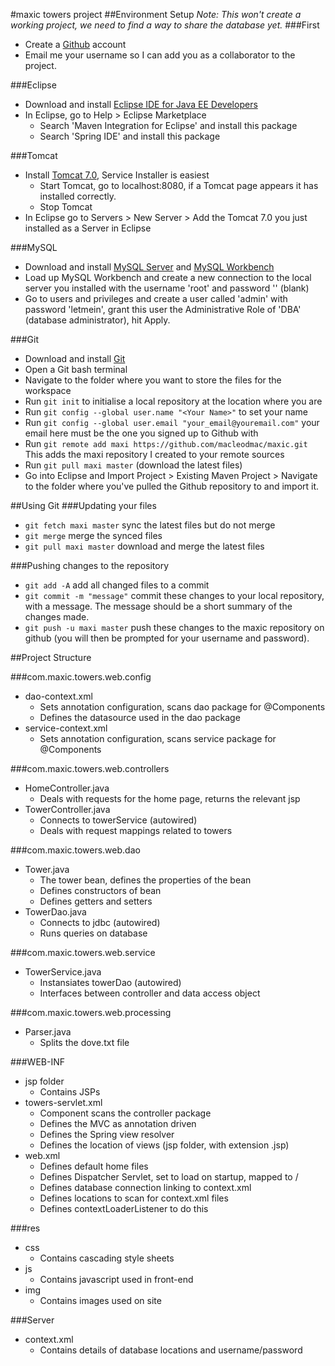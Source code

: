 #maxic towers project
##Environment Setup
*Note: This won't create a working project, we need to find a way to share the database yet.*
###First
* Create a [Github](https://github.com) account
* Email me your username so I can add you as a collaborator to the project.

###Eclipse
* Download and install [Eclipse IDE for Java EE Developers](https://eclipse.org/downloads/packages/release/Luna/SR1A)
* In Eclipse, go to Help > Eclipse Marketplace
  * Search 'Maven Integration for Eclipse' and install this package
  * Search 'Spring IDE' and install this package

###Tomcat
* Install [Tomcat 7.0](http://tomcat.apache.org/download-70.cgi), Service Installer is easiest
  * Start Tomcat, go to localhost:8080, if a Tomcat page appears it has installed correctly.
  * Stop Tomcat
* In Eclipse go to Servers > New Server > Add the Tomcat 7.0 you just installed as a Server in Eclipse

###MySQL
* Download and install [MySQL Server](http://dev.mysql.com/downloads/mysql/) and [MySQL Workbench](http://dev.mysql.com/downloads/workbench/)
* Load up MySQL Workbench and create a new connection to the local server you installed with the username 'root' and password '' (blank)
* Go to users and privileges and create a user called 'admin' with password 'letmein', grant this user the Administrative Role of 'DBA' (database administrator), hit Apply.

###Git
* Download and install [Git](http://git-scm.com/)
* Open a Git bash terminal
* Navigate to the folder where you want to store the files for the workspace
* Run `git init` to initialise a local repository at the location where you are
* Run `git config --global user.name "<Your Name>"` to set your name
* Run `git config --global user.email "your_email@youremail.com"` your email here must be the one you signed up to Github with
* Run `git remote add maxi https://github.com/macleodmac/maxic.git` This adds the maxi repository I created to your remote sources
* Run `git pull maxi master` (download the latest files)
* Go into Eclipse and Import Project > Existing Maven Project > Navigate to the folder where you've pulled the Github repository to and import it.

##Using Git
###Updating your files
* `git fetch maxi master` sync the latest files but do not merge
* `git merge` merge the synced files
* `git pull maxi master` download and merge the latest files

###Pushing changes to the repository
* `git add -A` add all changed files to a commit
* `git commit -m "message"` commit these changes to your local repository, with a message. The message should be a short summary of the changes made.
* `git push -u maxi master` push these changes to the maxic repository on github (you will then be prompted for your username and password).

##Project Structure

###com.maxic.towers.web.config
* dao-context.xml
  * Sets annotation configuration, scans dao package for @Components
  * Defines the datasource used in the dao package
* service-context.xml
  * Sets annotation configuration, scans service package for @Components
  
###com.maxic.towers.web.controllers
* HomeController.java
  * Deals with requests for the home page, returns the relevant jsp
* TowerController.java
  * Connects to towerService (autowired)
  * Deals with request mappings related to towers

###com.maxic.towers.web.dao
* Tower.java
  * The tower bean, defines the properties of the bean
  * Defines constructors of bean
  * Defines getters and setters
* TowerDao.java
  * Connects to jdbc (autowired)
  * Runs queries on database

###com.maxic.towers.web.service
* TowerService.java
  * Instansiates towerDao (autowired)
  * Interfaces between controller and data access object

###com.maxic.towers.web.processing
* Parser.java
  * Splits the dove.txt file
  
###WEB-INF
* jsp folder
  * Contains JSPs
* towers-servlet.xml
  * Component scans the controller package
  * Defines the MVC as annotation driven
  * Defines the Spring view resolver
  * Defines the location of views (jsp folder, with extension .jsp)
* web.xml
  * Defines default home files
  * Defines Dispatcher Servlet, set to load on startup, mapped to /
  * Defines database connection linking to context.xml
  * Defines locations to scan for context.xml files
  * Defines contextLoaderListener to do this
  
###res
* css
  * Contains cascading style sheets
* js
  * Contains javascript used in front-end
* img
  * Contains images used on site
  
###Server
* context.xml
  * Contains details of database locations and username/password



